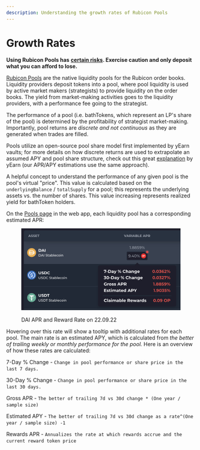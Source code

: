 ```yaml
---
description: Understanding the growth rates of Rubicon Pools
---
```


# Growth Rates

**Using Rubicon Pools has** [**certain risks**](https://docs.rubicon.finance/rubicon-docs/contracts/rubicon-pools/risks)**. Exercise caution and only deposit what you can afford to lose.**&#x20;

[Rubicon Pools](https://docs.rubicon.finance/getting-started/what-are-rubicon-pools) are the native liquidity pools for the Rubicon order books. Liquidity providers deposit tokens into a pool, where pool liquidity is used by active market makers (strategists) to provide liquidity on the order books. The yield from market-making activities goes to the liquidity providers, with a performance fee going to the strategist.

The performance of a pool (i.e. bathTokens, which represent an LP's share of the pool) is determined by the profitability of strategist market-making. Importantly, pool returns are _discrete and not continuous_ as they are generated when trades are filled.&#x20;

Pools utilize an open-source pool share model first implemented by yEarn vaults; for more details on how discrete returns are used to extrapolate an assumed APY and pool share structure, check out this great [explanation](https://docs.yearn.finance/getting-started/guides/how-to-understand-yvault-roi) by yEarn (our APR/APY estimations use the same approach).

A helpful concept to understand the performance of any given pool is the pool's virtual "price". This value is calculated based on the `underlyingBalance` / `totalSupply` for a pool; this represents the underlying assets vs. the number of shares. This value increasing represents realized yield for bathToken holders.

On the [Pools page](https://app.rubicon.finance/pools) in the web app, each liquidity pool has a corresponding estimated APR:

<figure><img src="../.gitbook/assets/image (8).png" alt=""><figcaption><p>DAI APR and Reward Rate on 22.09.22</p></figcaption></figure>

Hovering over this rate will show a tooltip with additional rates for each pool. The main rate is an estimated APY, which is calculated from _the better of trailing weekly or monthly performance for the pool._ Here is an overview of how these rates are calculated:

7-Day % Change - `Change in pool performance or share price in the last 7 days.`

30-Day % Change - `Change in pool performance or share price in the last 30 days.`

Gross APR - `The better of trailing 7d vs 30d change * (One year / sample size)`

Estimated APY - `The better of trailing 7d vs 30d change as a rate^(One year / sample size) -1`

Rewards APR - `Annualizes the rate at which rewards accrue and the current reward token price`
